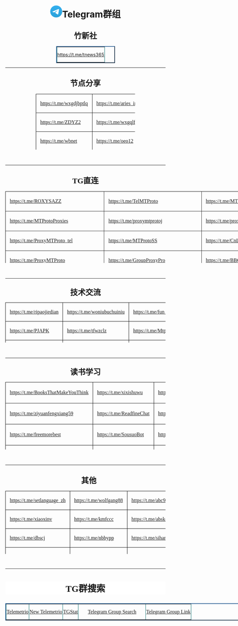 <h1 align="center"><img src="https://github.com/aa1555/Repository/blob/main/Misc/Telegram-logo.png?raw=true" height="38" width="38">Telegram群组</h1>

<h2 align="center"><b><font face="宋体">
<span style="font-family: 宋体; font-weight: bold; font-size: 18.0000pt">竹新社</span></font></b></h2>

<div align="center">
	<table border="1" cellspacing="2" style="width: 185px; border: 1.5000pt outset rgb(51,102,153)">
		<tr>
			<td valign="center" style="border: 1.0000pt outset rgb(0,102,102); padding: 0.7500pt">
			<p class="MsoNormal" align="center" style="text-align: center">
			<a href="https://t.me/tnews365">https://t.me/tnews365</a></td>
		</tr>
	</table>
</div>

<hr>


<h2 align="center" style="text-align:center;"><b>
<span style="font-family: 宋体; font-weight: bold; font-size: 18.0000pt">
<font face="宋体">节点分享</font></span></b></h2>
<div align="center">
	<table border="1" cellspacing="0" style="border-collapse: collapse; width: 62%; border: medium none" height="175">
		<tr style="height:36.6500pt;">
			<td valign="center" style="width: 33%; border: 1.0000pt solid windowtext; padding-left: 9.7500pt; padding-right: 9.7500pt; padding-top: 4.5000pt; padding-bottom: 4.5000pt">
			<p class="MsoNormal" align="justify" style="text-align: justify; text-justify: inter-ideograph">
			<span style="font-family: 宋体; font-weight: normal; font-size: 12.0000pt">
			<a href="https://t.me/wxgdjbptlq">https://t.me/wxgdjbptlq</a></span></td>
			<td valign="center" style="width: 33%; border: 1.0000pt solid windowtext; padding-left: 9.7500pt; padding-right: 9.7500pt; padding-top: 4.5000pt; padding-bottom: 4.5000pt">
			<p class="MsoNormal" align="justify" style="text-align: justify; text-justify: inter-ideograph">
			<span style="font-family: 宋体; font-weight: normal; font-size: 12.0000pt">
			<a href="https://t.me/aries_init">https://t.me/aries_init</a></span></td>
			<td valign="center" style="width: 34%; border: 1.0000pt solid windowtext; padding-left: 9.7500pt; padding-right: 9.7500pt; padding-top: 4.5000pt; padding-bottom: 4.5000pt">
			<p class="MsoNormal" align="justify" style="text-align: justify; text-justify: inter-ideograph">
			<span style="font-family: 宋体; font-weight: normal; font-size: 12.0000pt">
			<a href="https://t.me/ShareCentrePro">https://t.me/ShareCentrePro</a></span></td>
		</tr>
		<tr style="height:36.6500pt;">
			<td valign="center" style="width: 33%; border-left: 1.0000pt solid windowtext; border-right: 1.0000pt solid windowtext; border-top: medium none; border-bottom: 1.0000pt solid windowtext; padding-left: 9.7500pt; padding-right: 9.7500pt; padding-top: 4.5000pt; padding-bottom: 4.5000pt">
			<p class="MsoNormal" align="justify" style="text-align: justify; text-justify: inter-ideograph">
			<span style="font-family: 宋体; font-size: 12.0000pt">
			<a href="https://t.me/ZDYZ2">https://t.me/ZDYZ2</a></span></td>
			<td valign="center" style="width: 33%; border-left: 1.0000pt solid windowtext; border-right: 1.0000pt solid windowtext; border-top: medium none; border-bottom: 1.0000pt solid windowtext; padding-left: 9.7500pt; padding-right: 9.7500pt; padding-top: 4.5000pt; padding-bottom: 4.5000pt">
			<p class="MsoNormal" align="justify" style="text-align: justify; text-justify: inter-ideograph">
			<span style="font-family: 宋体; font-size: 12.0000pt">
			<a href="https://t.me/wxgqlfx">https://t.me/wxgqlfx</a></span></td>
			<td valign="center" style="width: 34%; border-left: 1.0000pt solid windowtext; border-right: 1.0000pt solid windowtext; border-top: medium none; border-bottom: 1.0000pt solid windowtext; padding-left: 9.7500pt; padding-right: 9.7500pt; padding-top: 4.5000pt; padding-bottom: 4.5000pt">
			<p class="MsoNormal" align="justify" style="text-align: justify; text-justify: inter-ideograph">
			<span style="font-family: 宋体; font-size: 12.0000pt">
			<a href="https://t.me/ZYFXS001">https://t.me/ZYFXS001</a></span></td>
		</tr>
		<tr style="height:34.9500pt;">
			<td valign="center" style="width: 33%; border-left: 1.0000pt solid windowtext; border-right: 1.0000pt solid windowtext; border-top: medium none; border-bottom: 1.0000pt solid windowtext; padding-left: 9.7500pt; padding-right: 9.7500pt; padding-top: 4.5000pt; padding-bottom: 4.5000pt">
			<p class="MsoNormal" align="justify" style="text-align: justify; text-justify: inter-ideograph">
			<span style="font-family: 宋体; font-size: 12.0000pt">
			<a href="https://t.me/wbnet">https://t.me/wbnet</a></span></td>
			<td valign="center" style="width: 33%; border-left: 1.0000pt solid windowtext; border-right: 1.0000pt solid windowtext; border-top: medium none; border-bottom: 1.0000pt solid windowtext; padding-left: 9.7500pt; padding-right: 9.7500pt; padding-top: 4.5000pt; padding-bottom: 4.5000pt">
			<p class="MsoNormal" align="justify" style="text-align: justify; text-justify: inter-ideograph">
			<span style="font-family: 宋体; font-size: 12.0000pt">
			<a href="https://t.me/oeo12">https://t.me/oeo12</a></span></td>
			<td valign="center" style="width: 34%; border-left: 1.0000pt solid windowtext; border-right: 1.0000pt solid windowtext; border-top: medium none; border-bottom: 1.0000pt solid windowtext; padding-left: 9.7500pt; padding-right: 9.7500pt; padding-top: 4.5000pt; padding-bottom: 4.5000pt">
			<p class="MsoNormal" align="justify" style="text-align: justify; text-justify: inter-ideograph">
			<span style="font-family: 宋体; font-size: 12.0000pt">
			<a href="https://t.me/wxgmrjdcc">https://t.me/wxgmrjdcc</a></span></td>
		</tr>
		<tr style="height:38.4000pt;">
			<td valign="center" style="width: 33%; border-left: 1.0000pt solid windowtext; border-right: 1.0000pt solid windowtext; border-top: medium none; border-bottom: 1.0000pt solid windowtext; padding-left: 9.7500pt; padding-right: 9.7500pt; padding-top: 4.5000pt; padding-bottom: 4.5000pt" height="48">
			<p class="MsoNormal" align="justify" style="text-align: justify; text-justify: inter-ideograph">
			<span style="font-family: 宋体; font-size: 12.0000pt">
			<a href="https://t.me/nodpai">https://t.me/nodpai</a></span></td>
			<td valign="center" style="width: 33%; border-left: 1.0000pt solid windowtext; border-right: 1.0000pt solid windowtext; border-top: medium none; border-bottom: 1.0000pt solid windowtext; padding-left: 9.7500pt; padding-right: 9.7500pt; padding-top: 4.5000pt; padding-bottom: 4.5000pt" height="48">
			<p class="MsoNormal" align="justify" style="text-align: justify; text-justify: inter-ideograph">
			<span style="font-family: 宋体; font-size: 12.0000pt">
			<a href="https://t.me/WangCai_1">https://t.me/WangCai_1</a></span></td>
			<td valign="center" style="width: 34%; border-left: 1.0000pt solid windowtext; border-right: 1.0000pt solid windowtext; border-top: medium none; border-bottom: 1.0000pt solid windowtext; padding-left: 9.7500pt; padding-right: 9.7500pt; padding-top: 4.5000pt; padding-bottom: 4.5000pt" height="48">
			<p class="MsoNormal" align="justify" style="text-align: justify; text-justify: inter-ideograph">
			<span style="font-family: 宋体; font-size: 12.0000pt">
			<a href="https://t.me/wxgdfb_bot">https://t.me/wxgdfb_bot</a></span></td>
		</tr>
	</table>
	<p class="MsoNormal" align="justify" style="text-justify: inter-ideograph">　</p>
	<hr></div>
<h2 align="center" style="text-align:center;"><b>
<span style="font-family: 宋体; font-weight: bold; font-size: 18.0000pt">
<font face="宋体">TG直连</font></span></b></h2>
<div align="center">
	<table border="0" style="border-color:inherit; border-collapse: collapse; width: 924px; " height="225">
		<tr style="height:41.4500pt;page-break-inside:avoid;">
			<td valign="center" style="border-left:1px solid windowtext; border-top:1px solid windowtext; width: 307px; padding-left: 9.7500pt; padding-right: 9.7500pt; padding-top: 4.5000pt; padding-bottom: 4.5000pt; border-right-color:windowtext; border-bottom-color:windowtext" height="49">
			<p class="MsoNormal" align="justify" style="text-align: justify; text-justify: inter-ideograph">
			<span style="font-family: 宋体; font-weight: normal; text-decoration: underline; font-size: 12.0000pt">
			<a href="https://t.me/ROXYSAZZ">https://t.me/ROXYSAZZ</a></span></td>
			<td valign="center" style="width: 307px; border-left: 1px solid; border-top: 1px solid windowtext; padding-left: 9.7500pt; padding-right: 9.7500pt; padding-top: 4.5000pt; padding-bottom: 4.5000pt; border-right-color:windowtext; border-bottom-color:windowtext" height="49">
			<p class="MsoNormal" align="justify" style="text-align: justify; text-justify: inter-ideograph">
			<span style="font-family: 宋体; font-weight: normal; font-size: 12.0000pt">
			<a href="https://t.me/TelMTProto">https://t.me/TelMTProto</a></span></td>
			<td valign="center" style="width: 308px; border-left: 1px solid; border-right: 1px solid windowtext; border-top: 1px solid windowtext; padding-left: 9.7500pt; padding-right: 9.7500pt; padding-top: 4.5000pt; padding-bottom: 4.5000pt; border-bottom-color:windowtext" height="49">
			<p class="MsoNormal" align="justify" style="text-align: justify; text-justify: inter-ideograph">
			<span style="font-family: 宋体; font-weight: normal; font-size: 12.0000pt">
			<a href="https://t.me/MTProtoTG">https://t.me/MTProtoTG</a></span></td>
		</tr>
		<tr style="height:41.4500pt;page-break-inside:avoid;">
			<td valign="center" style="width: 307px; border-left: 1px solid windowtext; border-top: 1px solid; padding-left: 9.7500pt; padding-right: 9.7500pt; padding-top: 4.5000pt; padding-bottom: 4.5000pt; border-right-color:windowtext; border-bottom-color:windowtext" height="49">
			<p class="MsoNormal" align="justify" style="text-align: justify; text-justify: inter-ideograph">
			<span style="font-family: 宋体; font-size: 12.0000pt">
			<a href="https://t.me/MTProtoProxies">https://t.me/MTProtoProxies</a></span></td>
			<td valign="center" style="width: 307px; border-left: 1px solid; border-top: 1px solid; padding-left: 9.7500pt; padding-right: 9.7500pt; padding-top: 4.5000pt; padding-bottom: 4.5000pt; border-right-color:windowtext; border-bottom-color:windowtext" height="49">
			<p class="MsoNormal" align="justify" style="text-align: justify; text-justify: inter-ideograph">
			<span style="font-family: 宋体; font-size: 12.0000pt">
			<a href="https://t.me/proxymtprotoj">https://t.me/proxymtprotoj</a></span></td>
			<td valign="center" style="width: 308px; border-left: 1px solid; border-right: 1px solid windowtext; border-top: 1px solid; padding-left: 9.7500pt; padding-right: 9.7500pt; padding-top: 4.5000pt; padding-bottom: 4.5000pt; border-bottom-color:windowtext" height="49">
			<p class="MsoNormal" align="justify" style="text-align: justify; text-justify: inter-ideograph">
			<span style="font-family: 宋体; font-size: 12.0000pt">
			<a href="https://t.me/proxymtprotoir">https://t.me/proxymtprotoir</a></span></td>
		</tr>
		<tr style="height:41.4500pt;page-break-inside:avoid;">
			<td valign="center" style="width: 307px; border-left: 1px solid windowtext; border-top: 1px solid; padding-left: 9.7500pt; padding-right: 9.7500pt; padding-top: 4.5000pt; padding-bottom: 4.5000pt; border-right-color:windowtext; border-bottom-color:windowtext" height="49">
			<p class="MsoNormal" align="justify" style="text-align: justify; text-justify: inter-ideograph">
			<span style="font-family: 宋体; font-size: 12.0000pt">
			<a href="https://t.me/ProxyMTProto_tel">
			https://t.me/ProxyMTProto_tel</a></span></td>
			<td valign="center" style="width: 307px; border-left: 1px solid; border-top: 1px solid; padding-left: 9.7500pt; padding-right: 9.7500pt; padding-top: 4.5000pt; padding-bottom: 4.5000pt; border-right-color:windowtext; border-bottom-color:windowtext" height="49">
			<p class="MsoNormal" align="justify" style="text-align: justify; text-justify: inter-ideograph">
			<span style="font-family: 宋体; font-size: 12.0000pt">
			<a href="https://t.me/MTProtoSS">https://t.me/MTProtoSS</a></span></td>
			<td valign="center" style="width: 308px; border-left: 1px solid; border-right: 1px solid windowtext; border-top: 1px solid; padding-left: 9.7500pt; padding-right: 9.7500pt; padding-top: 4.5000pt; padding-bottom: 4.5000pt; border-bottom-color:windowtext" height="49">
			<p class="MsoNormal" align="justify" style="text-align: justify; text-justify: inter-ideograph">
			<span style="font-family: 宋体; font-size: 12.0000pt">
			<a href="https://t.me/CnLime">https://t.me/CnLime</a></span></td>
		</tr>
		<tr style="height:41.4500pt;page-break-inside:avoid;">
			<td valign="center" style="width: 307px; border-left: 1px solid windowtext; border-top: 1px solid; padding-left: 9.7500pt; padding-right: 9.7500pt; padding-top: 4.5000pt; padding-bottom: 4.5000pt; border-right-color:windowtext; border-bottom-color:windowtext" height="49">
			<p class="MsoNormal" align="justify" style="text-align: justify; text-justify: inter-ideograph">
			<span style="font-family: 宋体; font-size: 12.0000pt">
			<a href="https://t.me/ProxyMTProto">https://t.me/ProxyMTProto</a></span></td>
			<td valign="center" style="width: 307px; border-left: 1px solid; border-top: 1px solid; padding-left: 9.7500pt; padding-right: 9.7500pt; padding-top: 4.5000pt; padding-bottom: 4.5000pt; border-right-color:windowtext; border-bottom-color:windowtext" height="49">
			<p class="MsoNormal" align="justify" style="text-align: justify; text-justify: inter-ideograph">
			<span style="font-family: 宋体; font-size: 12.0000pt">
			<a href="https://t.me/GroupProxyPro">https://t.me/GroupProxyPro</a></span></td>
			<td valign="center" style="width: 308px; border-left: 1px solid; border-right: 1px solid windowtext; border-top: 1px solid; padding-left: 9.7500pt; padding-right: 9.7500pt; padding-top: 4.5000pt; padding-bottom: 4.5000pt; border-bottom-color:windowtext" height="49">
			<p class="MsoNormal" align="justify" style="text-align: justify; text-justify: inter-ideograph">
			<span style="font-family: 宋体; font-size: 12.0000pt">
			<a href="https://t.me/BBCXFR">https://t.me/BBCXFR</a></span></td>
		</tr>
		<tr style="height:32.1000pt;page-break-inside:avoid;">
			<td valign="center" style="width: 307px; border-left: 1px solid windowtext; border-top: 1px solid; border-bottom: 1px solid windowtext; padding-left: 9.7500pt; padding-right: 9.7500pt; padding-top: 4.5000pt; padding-bottom: 4.5000pt; border-right-color:windowtext" height="49">
			<p class="MsoNormal" align="justify" style="text-align: justify; text-justify: inter-ideograph">
			<span style="font-family: 宋体; font-size: 12.0000pt">
			<a href="https://t.me/iCnLime">https://t.me/iCnLime</a></span></td>
			<td valign="center" style="width: 307px; border-left: 1px solid; border-top: 1px solid; border-bottom: 1px solid windowtext; padding-left: 9.7500pt; padding-right: 9.7500pt; padding-top: 4.5000pt; padding-bottom: 4.5000pt; border-right-color:windowtext" height="49">
			<p class="MsoNormal" align="justify" style="text-align:justify;text-justify:inter-ideograph;">
			<font color="#0000FF">
			<span style="font-family: 宋体; font-size: 12.0000pt">&nbsp;</span></font></td>
			<td valign="center" style="width: 308px; border-left: 1px solid; border-right: 1px solid windowtext; border-top: 1px solid; border-bottom: 1px solid windowtext; padding-left: 9.7500pt; padding-right: 9.7500pt; padding-top: 4.5000pt; padding-bottom: 4.5000pt" height="49">
			<p class="MsoNormal" align="justify" style="text-align:justify;text-justify:inter-ideograph;">
			<font color="#0000FF">
			<span style="font-family: 宋体; font-size: 12.0000pt">&nbsp;</span></font></td>
		</tr>
	</table>
	<p class="MsoNormal" align="justify" style="text-justify: inter-ideograph">　</p>
	<hr></div>
<h2 align="center" style="text-align: center; margin-top: 18.0000pt; margin-bottom: 12.0000pt; padding: 0pt">
<b><span style="font-family: 宋体; font-weight: bold; font-size: 18.0000pt">
<font face="宋体">技术交流</font></span></b></h2>
<div align="center">
	<table border="1" cellspacing="0" style="border-collapse: collapse; border: medium none" width="748" height="126">
		<tr>
			<td valign="center" style="border: 1.0000pt solid windowtext; padding-left: 9.7500pt; padding-right: 9.7500pt; padding-top: 4.5000pt; padding-bottom: 4.5000pt" height="42" width="249">
			<p class="MsoNormal" style="text-align: left">
			<span style="font-family: 宋体; font-weight: normal; font-size: 12.0000pt">
			<a href="https://t.me/ripaojiedian">https://t.me/ripaojiedian</a></span></td>
			<td valign="center" style="border: 1.0000pt solid windowtext; padding-left: 9.7500pt; padding-right: 9.7500pt; padding-top: 4.5000pt; padding-bottom: 4.5000pt" height="42" width="249">
			<p class="MsoNormal" style="text-align: left">
			<span style="font-family: 宋体; font-weight: normal; font-size: 12.0000pt">
			<a href="https://t.me/woniubuchuiniu">https://t.me/woniubuchuiniu</a></span></td>
			<td valign="center" style="border: 1.0000pt solid windowtext; padding-left: 9.7500pt; padding-right: 9.7500pt; padding-top: 4.5000pt; padding-bottom: 4.5000pt" height="42" width="250">
			<p class="MsoNormal" style="text-align: left">
			<span style="font-family: 宋体; font-weight: normal; font-size: 12.0000pt">
			<a href="https://t.me/fun_apk">https://t.me/fun_apk</a></span></td>
		</tr>
		<tr>
			<td valign="center" style="border-left: 1.0000pt solid windowtext; border-right: 1.0000pt solid windowtext; border-top: medium none; border-bottom: 1.0000pt solid windowtext; padding-left: 9.7500pt; padding-right: 9.7500pt; padding-top: 4.5000pt; padding-bottom: 4.5000pt" height="42" width="249">
			<p class="MsoNormal" style="text-align: left">
			<span style="font-family: 宋体; font-size: 12.0000pt">
			<a href="https://t.me/PJAPK">https://t.me/PJAPK</a></span></td>
			<td valign="center" style="border-left: 1.0000pt solid windowtext; border-right: 1.0000pt solid windowtext; border-top: medium none; border-bottom: 1.0000pt solid windowtext; padding-left: 9.7500pt; padding-right: 9.7500pt; padding-top: 4.5000pt; padding-bottom: 4.5000pt" height="42" width="249">
			<p class="MsoNormal" style="text-align: left">
			<span style="font-family: 宋体; font-size: 12.0000pt">
			<a href="https://t.me/tfwzclz">https://t.me/tfwzclz</a></span></td>
			<td valign="center" style="border-left: 1.0000pt solid windowtext; border-right: 1.0000pt solid windowtext; border-top: medium none; border-bottom: 1.0000pt solid windowtext; padding-left: 9.7500pt; padding-right: 9.7500pt; padding-top: 4.5000pt; padding-bottom: 4.5000pt" height="42" width="250">
			<p class="MsoNormal" style="text-align: left">
			<span style="font-family: 宋体; font-size: 12.0000pt">
			<a href="https://t.me/Mtprotomm">https://t.me/Mtprotomm</a></span></td>
		</tr>
		<tr>
			<td valign="center" style="border-left: 1.0000pt solid windowtext; border-right: 1.0000pt solid windowtext; border-top: medium none; border-bottom: 1.0000pt solid windowtext; padding-left: 9.7500pt; padding-right: 9.7500pt; padding-top: 4.5000pt; padding-bottom: 4.5000pt" height="42" width="249">
			<p class="MsoNormal" style="text-align: left">
			<span style="font-family: 宋体; font-size: 12.0000pt">
			<a href="https://t.me/PJAPKWin">https://t.me/PJAPKWin</a></span></td>
			<td valign="center" style="border-left: 1.0000pt solid windowtext; border-right: 1.0000pt solid windowtext; border-top: medium none; border-bottom: 1.0000pt solid windowtext; padding-left: 9.7500pt; padding-right: 9.7500pt; padding-top: 4.5000pt; padding-bottom: 4.5000pt" height="42" width="249">
			<p class="MsoNormal" style="text-align: left">
			<span style="font-family: 宋体; font-size: 12.0000pt">
			<a href="https://t.me/fun_exe">https://t.me/fun_exe</a></span></td>
			<td valign="center" style="border-left: 1.0000pt solid windowtext; border-right: 1.0000pt solid windowtext; border-top: medium none; border-bottom: 1.0000pt solid windowtext; padding-left: 9.7500pt; padding-right: 9.7500pt; padding-top: 4.5000pt; padding-bottom: 4.5000pt" height="42" width="250">
			<p class="MsoNormal" style="text-align: left">
			<span style="font-family: 宋体; font-size: 12.0000pt">
			<a href="https://t.me/fun_vpn">https://t.me/fun_vpn</a></span></td>
		</tr>
	</table>
	<p class="MsoNormal" style="text-align: left">　</div>
<hr>
<h2 align="center" style="text-align: center; margin-top: 18.0000pt; margin-bottom: 12.0000pt; padding: 0pt">
<b><span style="font-family: 宋体; font-weight: bold; font-size: 18.0000pt">
<font face="宋体">读书学习</font></span></b></h2>
<div align="center">
	<table border="0" cellspacing="0" style="border-collapse: collapse; border: medium none" height="212">
		<tr>
			<td valign="center" style="border: 1.0000pt solid windowtext; padding-left: 9.7500pt; padding-right: 9.7500pt; padding-top: 4.5000pt; padding-bottom: 4.5000pt" height="53">
			<p class="MsoNormal" style="text-align: left">
			<span style="font-family: 宋体; font-weight: normal; font-size: 12.0000pt">
			<a href="https://t.me/BooksThatMakeYouThink">
			https://t.me/BooksThatMakeYouThink</a></span></td>
			<td valign="center" style="border-left: medium none; border-right: 1.0000pt solid windowtext; border-top: 1.0000pt solid windowtext; border-bottom: 1.0000pt solid windowtext; padding-left: 9.7500pt; padding-right: 9.7500pt; padding-top: 4.5000pt; padding-bottom: 4.5000pt" height="53">
			<p class="MsoNormal" style="text-align: left">
			<span style="font-family: 宋体; font-weight: normal; font-size: 12.0000pt">
			<a href="https://t.me/xixishuwu">https://t.me/xixishuwu</a></span></td>
			<td valign="center" style="border-left: medium none; border-right: 1.0000pt solid windowtext; border-top: 1.0000pt solid windowtext; border-bottom: 1.0000pt solid windowtext; padding-left: 9.7500pt; padding-right: 9.7500pt; padding-top: 4.5000pt; padding-bottom: 4.5000pt" height="53">
			<p class="MsoNormal" style="text-align: left">
			<span style="font-family: 宋体; font-weight: normal; font-size: 12.0000pt">
			<a href="https://t.me/dzsgxs">https://t.me/dzsgxs</a></span></td>
		</tr>
		<tr>
			<td valign="center" style="border-left: 1.0000pt solid windowtext; border-right: 1.0000pt solid windowtext; border-top: medium none; border-bottom: 1.0000pt solid windowtext; padding-left: 9.7500pt; padding-right: 9.7500pt; padding-top: 4.5000pt; padding-bottom: 4.5000pt" height="53">
			<p class="MsoNormal" style="text-align: left">
			<span style="font-family: 宋体; font-size: 12.0000pt">
			<a href="https://t.me/ziyuanfengxiang59">
			https://t.me/ziyuanfengxiang59</a></span></td>
			<td valign="center" style="border-left: medium none; border-right: 1.0000pt solid windowtext; border-top: medium none; border-bottom: 1.0000pt solid windowtext; padding-left: 9.7500pt; padding-right: 9.7500pt; padding-top: 4.5000pt; padding-bottom: 4.5000pt" height="53">
			<p class="MsoNormal" style="text-align: left">
			<span style="font-family: 宋体; font-size: 12.0000pt">
			<a href="https://t.me/ReadfineChat">https://t.me/ReadfineChat</a></span></td>
			<td valign="center" style="border-left: medium none; border-right: 1.0000pt solid windowtext; border-top: medium none; border-bottom: 1.0000pt solid windowtext; padding-left: 9.7500pt; padding-right: 9.7500pt; padding-top: 4.5000pt; padding-bottom: 4.5000pt" height="53">
			<p class="MsoNormal" style="text-align: left">
			<span style="font-family: 宋体; font-size: 12.0000pt">
			<a href="https://t.me/TGeBook">https://t.me/TGeBook</a></span></td>
		</tr>
		<tr>
			<td valign="center" style="border-left: 1.0000pt solid windowtext; border-right: 1.0000pt solid windowtext; border-top: medium none; border-bottom: 1.0000pt solid windowtext; padding-left: 9.7500pt; padding-right: 9.7500pt; padding-top: 4.5000pt; padding-bottom: 4.5000pt" height="53">
			<p class="MsoNormal" style="text-align: left">
			<span style="font-family: 宋体; font-size: 12.0000pt">
			<a href="https://t.me/freemorebest">https://t.me/freemorebest</a></span></td>
			<td valign="center" style="border-left: medium none; border-right: 1.0000pt solid windowtext; border-top: medium none; border-bottom: 1.0000pt solid windowtext; padding-left: 9.7500pt; padding-right: 9.7500pt; padding-top: 4.5000pt; padding-bottom: 4.5000pt" height="53">
			<p class="MsoNormal" style="text-align: left">
			<span style="font-family: 宋体; font-size: 12.0000pt">
			<a href="https://t.me/SousuoBot">https://t.me/SousuoBot</a></span></td>
			<td valign="center" style="border-left: medium none; border-right: 1.0000pt solid windowtext; border-top: medium none; border-bottom: 1.0000pt solid windowtext; padding-left: 9.7500pt; padding-right: 9.7500pt; padding-top: 4.5000pt; padding-bottom: 4.5000pt" height="53">
			<p class="MsoNormal" style="text-align: left">
			<span style="font-family: 宋体; font-size: 12.0000pt">
			<a href="https://t.me/Readfine">https://t.me/Readfine</a></span></td>
		</tr>
		<tr>
			<td valign="center" style="border-left: 1.0000pt solid windowtext; border-right: 1.0000pt solid windowtext; border-top: medium none; border-bottom: 1.0000pt solid windowtext; padding-left: 9.7500pt; padding-right: 9.7500pt; padding-top: 4.5000pt; padding-bottom: 4.5000pt" height="53">
			<p class="MsoNormal" style="text-align: left">
			<span style="font-family: 宋体; font-size: 12.0000pt">
			<a href="https://t.me/dedao2019">https://t.me/dedao2019</a></span></td>
			<td valign="center" style="border-left: medium none; border-right: 1.0000pt solid windowtext; border-top: medium none; border-bottom: 1.0000pt solid windowtext; padding-left: 9.7500pt; padding-right: 9.7500pt; padding-top: 4.5000pt; padding-bottom: 4.5000pt" height="53">
			<p class="MsoNormal" style="text-align: left">
			<span style="font-family: 宋体; font-size: 12.0000pt">
			<a href="https://t.me/dzsgx">https://t.me/dzsgx</a></span></td>
			<td valign="center" style="border-left: medium none; border-right: 1.0000pt solid windowtext; border-top: medium none; border-bottom: 1.0000pt solid windowtext; padding-left: 9.7500pt; padding-right: 9.7500pt; padding-top: 4.5000pt; padding-bottom: 4.5000pt" height="53">
			<p class="MsoNormal" style="text-align:left;">
			<span style="font-family: 宋体; font-size: 12.0000pt">&nbsp;</span></td>
		</tr>
	</table>
	<p class="MsoNormal" style="text-align: left">　</p>
	<hr>
</div>
<h2 align="center" style="text-align:center;">　<b><span style="font-family: 宋体; font-weight: bold; font-size: 18.0000pt"><font face="宋体">其他</font></span></b></h2>
<div align="center">
	<table border="0" cellspacing="0" style="border-collapse: collapse; border: medium none" height="198" width="690">
		<tr>
			<td valign="center" style="border: 1.0000pt solid windowtext; padding-left: 9.7500pt; padding-right: 9.7500pt; padding-top: 4.5000pt; padding-bottom: 4.5000pt" height="46" width="230">
			<p class="MsoNormal" style="text-align: left">
			<span style="font-family: 宋体; font-weight: normal; font-size: 12.0000pt">
			<a href="https://t.me/setlanguage_zh">https://t.me/setlanguage_zh</a></span></td>
			<td valign="center" style="border-left: medium none; border-right: 1.0000pt solid windowtext; border-top: 1.0000pt solid windowtext; border-bottom: 1.0000pt solid windowtext; padding-left: 9.7500pt; padding-right: 9.7500pt; padding-top: 4.5000pt; padding-bottom: 4.5000pt" height="46" width="230">
			<p class="MsoNormal" style="text-align: left">
			<span style="font-family: 宋体; font-weight: normal; font-size: 12.0000pt">
			<a href="https://t.me/wolfgang88">https://t.me/wolfgang88</a></span></td>
			<td valign="center" style="border-left: medium none; border-right: 1.0000pt solid windowtext; border-top: 1.0000pt solid windowtext; border-bottom: 1.0000pt solid windowtext; padding-left: 9.7500pt; padding-right: 9.7500pt; padding-top: 4.5000pt; padding-bottom: 4.5000pt" height="46" width="230">
			<p class="MsoNormal" style="text-align: left">
			<span style="font-family: 宋体; font-weight: normal; font-size: 12.0000pt">
			<a href="https://t.me/abc999222">https://t.me/abc999222</a></span></td>
		</tr>
		<tr>
			<td valign="center" style="border-left: 1.0000pt solid windowtext; border-right: 1.0000pt solid windowtext; border-top: medium none; border-bottom: 1.0000pt solid windowtext; padding-left: 9.7500pt; padding-right: 9.7500pt; padding-top: 4.5000pt; padding-bottom: 4.5000pt" height="46" width="230">
			<p class="MsoNormal" style="text-align: left">
			<span style="font-family: 宋体; font-size: 12.0000pt">
			<a href="https://t.me/xiaoxinv">https://t.me/xiaoxinv</a></span></td>
			<td valign="center" style="border-left: medium none; border-right: 1.0000pt solid windowtext; border-top: medium none; border-bottom: 1.0000pt solid windowtext; padding-left: 9.7500pt; padding-right: 9.7500pt; padding-top: 4.5000pt; padding-bottom: 4.5000pt" height="46" width="230">
			<p class="MsoNormal" style="text-align: left">
			<span style="font-family: 宋体; font-size: 12.0000pt">
			<a href="https://t.me/kmfccc">https://t.me/kmfccc</a></span></td>
			<td valign="center" style="border-left: medium none; border-right: 1.0000pt solid windowtext; border-top: medium none; border-bottom: 1.0000pt solid windowtext; padding-left: 9.7500pt; padding-right: 9.7500pt; padding-top: 4.5000pt; padding-bottom: 4.5000pt" height="46" width="230">
			<p class="MsoNormal" style="text-align: left">
			<span style="font-family: 宋体; font-size: 12.0000pt">
			<a href="https://t.me/abskoop">https://t.me/abskoop</a></span></td>
		</tr>
		<tr>
			<td valign="center" style="border-left: 1.0000pt solid windowtext; border-right: 1.0000pt solid windowtext; border-top: medium none; border-bottom: 1.0000pt solid windowtext; padding-left: 9.7500pt; padding-right: 9.7500pt; padding-top: 4.5000pt; padding-bottom: 4.5000pt" height="46" width="230">
			<p class="MsoNormal" style="text-align: left">
			<span style="font-family: 宋体; font-size: 12.0000pt">
			<a href="https://t.me/dbscj">https://t.me/dbscj</a></span></td>
			<td valign="center" style="border-left: medium none; border-right: 1.0000pt solid windowtext; border-top: medium none; border-bottom: 1.0000pt solid windowtext; padding-left: 9.7500pt; padding-right: 9.7500pt; padding-top: 4.5000pt; padding-bottom: 4.5000pt" height="46" width="230">
			<p class="MsoNormal" style="text-align: left">
			<span style="font-family: 宋体; font-size: 12.0000pt">
			<a href="https://t.me/nbbypp">https://t.me/nbbypp</a></span></td>
			<td valign="center" style="border-left: medium none; border-right: 1.0000pt solid windowtext; border-top: medium none; border-bottom: 1.0000pt solid windowtext; padding-left: 9.7500pt; padding-right: 9.7500pt; padding-top: 4.5000pt; padding-bottom: 4.5000pt" height="46" width="230">
			<p class="MsoNormal" style="text-align: left">
			<span style="font-family: 宋体; font-size: 12.0000pt">
			<a href="https://t.me/sihanxiaodian">https://t.me/sihanxiaodian</a></span></td>
		</tr>
		<tr>
			<td valign="center" style="border-left: 1.0000pt solid windowtext; border-right: 1.0000pt solid windowtext; border-top: medium none; border-bottom: 1.0000pt solid windowtext; padding-left: 9.7500pt; padding-right: 9.7500pt; padding-top: 4.5000pt; padding-bottom: 4.5000pt" height="46" width="230">
			<p class="MsoNormal" style="text-align: left">
			<span style="font-family: 宋体; font-size: 12.0000pt">
			<a href="https://t.me/TgTrillion">https://t.me/TgTrillion</a></span></td>
			<td valign="center" style="border-left: medium none; border-right: 1.0000pt solid windowtext; border-top: medium none; border-bottom: 1.0000pt solid windowtext; padding-left: 9.7500pt; padding-right: 9.7500pt; padding-top: 4.5000pt; padding-bottom: 4.5000pt" height="46" width="230">
			<p class="MsoNormal" style="text-align: left">
			<span style="font-family: 宋体; font-size: 12.0000pt">
			<a href="https://t.me/qwjhfx">https://t.me/qwjhfx</a></span></td>
			<td valign="center" style="border-left: medium none; border-right: 1.0000pt solid windowtext; border-top: medium none; border-bottom: 1.0000pt solid windowtext; padding-left: 9.7500pt; padding-right: 9.7500pt; padding-top: 4.5000pt; padding-bottom: 4.5000pt" height="46" width="230">
			<p class="MsoNormal" style="text-align: left">
			<span style="font-family: 宋体; font-size: 12.0000pt">
			<a href="https://t.me/ZXYSXNONE">https://t.me/ZXYSXNONE</a></span></td>
		</tr>
		<tr>
			<td valign="center" style="border-left: 1.0000pt solid windowtext; border-right: 1.0000pt solid windowtext; border-top: medium none; border-bottom: 1.0000pt solid windowtext; padding-left: 9.7500pt; padding-right: 9.7500pt; padding-top: 4.5000pt; padding-bottom: 4.5000pt" height="46" width="230">
			<p class="MsoNormal" style="text-align: left">
			<span style="font-family: 宋体; font-size: 12.0000pt">
			<a href="https://t.me/MiResources">https://t.me/MiResources</a></span></td>
			<td valign="center" style="border-left: medium none; border-right: 1.0000pt solid windowtext; border-top: medium none; border-bottom: 1.0000pt solid windowtext; padding-left: 9.7500pt; padding-right: 9.7500pt; padding-top: 4.5000pt; padding-bottom: 4.5000pt" height="46" width="230">
			<p class="MsoNormal" style="text-align: left">
			<span style="font-family: 宋体; font-size: 12.0000pt">
			<a href="https://t.me/xiaoshuwu">https://t.me/xiaoshuwu</a></span></td>
			<td valign="center" style="border-left: medium none; border-right: 1.0000pt solid windowtext; border-top: medium none; border-bottom: 1.0000pt solid windowtext; padding-left: 9.7500pt; padding-right: 9.7500pt; padding-top: 4.5000pt; padding-bottom: 4.5000pt" height="46" width="230">
			<p class="MsoNormal" style="text-align: left">
			<span style="font-family: 宋体; font-size: 12.0000pt">
			<a href="https://t.me/dbxzs">https://t.me/dbxzs</a></span></td>
		</tr>
		<tr>
			<td valign="center" style="border-left: 1.0000pt solid windowtext; border-right: 1.0000pt solid windowtext; border-top: medium none; border-bottom: 1.0000pt solid windowtext; padding-left: 9.7500pt; padding-right: 9.7500pt; padding-top: 4.5000pt; padding-bottom: 4.5000pt" height="47" width="230">
			<p class="MsoNormal" style="text-indent: 0.0000pt; text-align: left; margin-left: 0.0000pt">
			<span style="font-family:宋体;color:rgb(0,0,255);font-size:12.0000pt;">
			<a href="https://t.me/pjrjzy">https://t.me/pjrjzy</a></span></td>
			<td valign="center" style="border-left: medium none; border-right: 1.0000pt solid windowtext; border-top: medium none; border-bottom: 1.0000pt solid windowtext; padding-left: 9.7500pt; padding-right: 9.7500pt; padding-top: 4.5000pt; padding-bottom: 4.5000pt" height="47" width="230">
			<p class="MsoNormal" style="text-indent: 0.0000pt; text-align: left; margin-left: 0.0000pt">
			<span style="font-family: 宋体; font-size: 12.0000pt"><br>
　</span></td>
			<td valign="center" style="border-left: medium none; border-right: 1.0000pt solid windowtext; border-top: medium none; border-bottom: 1.0000pt solid windowtext; padding: 0.7500pt" height="47" width="230">
			<p class="MsoNormal" style="text-align:left;">
			<span style="font-family: 宋体; font-size: 12.0000pt">&nbsp;</span></td>
		</tr>
	</table>
</div>
<p class="MsoNormal"><span style="font-family: Calibri; font-size: 10.5000pt">&nbsp;</span></p>

<hr>

<h1 align="center" style="text-indent: 0.0000pt; text-align: center; margin-left: 0.0000pt; background: rgb(255,255,255)">
<b>
<span style="font-family: 方正粗圆_GBK; color: rgb(0,0,0); letter-spacing: 0.0000pt; font-weight: bold; text-transform: none; font-style: normal; font-size: 24.0000pt; background: rgb(255,255,255)">

<font face="方正粗圆_GBK">TG群搜索</font></span></b></h1>

<div align="center">
	<table border="1" cellspacing="2" style="width: 760px; border: 1.5000pt outset rgb(51,102,153)">
		<tr>
			<td valign="center" style="border: 1.0000pt outset rgb(0,102,102); padding: 0.7500pt">
			<p class="MsoNormal" align="center" style="text-align: center">
			<span style="font-family: Verdana; font-style: normal; font-size: 12.0000pt">
			<a href="https://telemetr.io/en/channels">Telemetrio</a></span></td>
			<td valign="center" style="border: 1.0000pt outset rgb(0,102,102); padding: 0.7500pt">
			<p align="center"><a href="https://new.telemetr.io/en/channels">
			<span style="font-family: Verdana; font-style: normal; font-size: 12.0000pt">
			New Telemetrio</span></a></td>
			<td valign="center" style="border: 1.0000pt outset rgb(0,102,102); padding: 0.7500pt">
			<p class="MsoNormal" align="center" style="text-align: center">
			<span style="font-family: Verdana; font-style: normal; font-size: 12.0000pt">
			<a href="https://tgstat.com/">TGStat</a></span></td>
			<td valign="center" style="border: 1.0000pt outset rgb(0,102,102); padding: 0.7500pt" width="209">
			<p class="MsoNormal" align="center" style="text-align: center">
			<span style="font-family: Verdana; font-style: normal; font-size: 12.0000pt">
			<a href="https://www.tg-me.com/">Telegram Group Search</a></span></td>
			<td valign="center" style="border: 1.0000pt outset rgb(0,102,102); padding: 0.7500pt">
			<p class="MsoNormal" align="center" style="text-align: center">
			<span style="font-family: Verdana; font-style: normal; font-size: 12.0000pt">
			<a href="https://www.hottg.com/">Telegram Group Link</a></span></td>
		</tr>
	</table>
</div>




